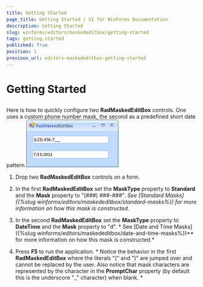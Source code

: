 ```yaml
---
title: Getting Started
page_title: Getting Started | UI for WinForms Documentation
description: Getting Started
slug: winforms/editors/maskededitbox/getting-started
tags: getting,started
published: True
position: 1
previous_url: editors-maskededitbox-getting-started
---
```


# Getting Started
 
## 

Here is how to quickly configure two __RadMaskedEditBox__ controls. One uses a custom phone number mask, the second as a predefined short date pattern.![editors-maskededitbox-getting-started 001](images/editors-maskededitbox-getting-started001.png)

1. Drop two __RadMaskedEditBox__ controls on a form.
            

1. In the first __RadMaskedEditBox__ set the __MaskType__ property to __Standard__ and the __Mask__ property to "(###) ###-###". *See *[Standard Masks]({%slug winforms/editors/maskededitbox/standard-masks%})* for more information on how this mask is constructed.*

1. In the second __RadMaskedEditBox__ set the __MaskType__ property to __DateTime__ and the __Mask__ property to "d". * See [Date and Time Masks]({%slug winforms/editors/maskededitbox/date-and-time-masks%})** for more information on how this mask is constructed.*

1. Press __F5__ to run the application. * Notice the behavior in the first __RadMaskedEditBox__ where the literals "(" and ")" are jumped over and cannot be replaced by the user. Also notice that mask characters are represented by the character in the __PromptChar__ property (by default this is the underscore "_" character) when blank. *
